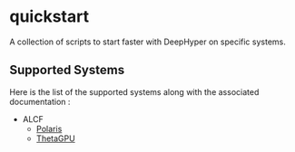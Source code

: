 # quickstart
A collection of scripts to start faster with DeepHyper on specific systems.

## Supported Systems
Here is the list of the supported systems along with the associated documentation :

- ALCF
    - [Polaris](sites/ALCF/polaris/README.md)
    - [ThetaGPU](sites/ALCF/thetagpu/README.md)